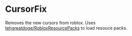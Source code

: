 # CursorFix
Removes the new cursors from roblox.
Uses [tehgreatdoge/RobloxResourcePacks](https://github.com/tehgreatdoge/RobloxResourcePacks) to load resouce packs.
